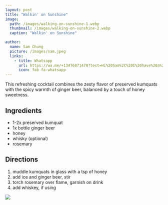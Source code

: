 ```yaml
---
layout: post
title: "Walkin' on Sunshine"
image:
  path: /images/walking-on-sunshine-1.webp
  thumbnail: /images/walking-on-sunshine-2.webp
  caption: "Walkin' on Sunshine"

author:
  name: Sam Chung
  picture: /images/sam.jpeg
  links:
    - title: Whatsapp
      url: https://wa.me/+13476871470?text=Hi%20Sam%2C%20I%20have%20a%20quick%20question%20about%20your%20Walkin%27%20on%20Sunshine%20recipe
      icon: fab fa-whatsapp
---
```


This refreshing cocktail combines the zesty flavor of preserved kumquats with the spicy warmth of ginger beer, balanced by a touch of honey sweetness.

## Ingredients

- 1-2x preserved kumquat
- 1x bottle ginger beer
- honey
- whisky (optional)
- rosemary

## Directions

1. ⁠muddle kumquats in glass with a tsp of honey
2. ⁠⁠add ice and ginger beer, stir
3. ⁠⁠torch rosemary over flame, garnish on drink
4. ⁠⁠add whiskey, if using

<img src="/rosies-recipes/images/walking-on-sunshine-2.webp">
